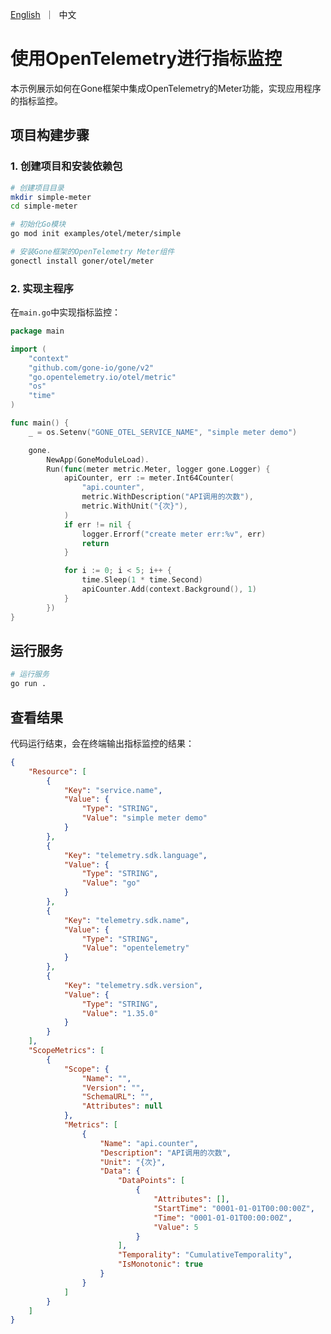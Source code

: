 [//]: # (desc: 使用OpenTelemetry进行指标监控)

<p>
    <a href="README.md">English</a>&nbsp ｜&nbsp 中文
</p>

# 使用OpenTelemetry进行指标监控

本示例展示如何在Gone框架中集成OpenTelemetry的Meter功能，实现应用程序的指标监控。

## 项目构建步骤

### 1. 创建项目和安装依赖包

```bash
# 创建项目目录
mkdir simple-meter
cd simple-meter

# 初始化Go模块
go mod init examples/otel/meter/simple

# 安装Gone框架的OpenTelemetry Meter组件
gonectl install goner/otel/meter
```

### 2. 实现主程序

在`main.go`中实现指标监控：

```go
package main

import (
	"context"
	"github.com/gone-io/gone/v2"
	"go.opentelemetry.io/otel/metric"
	"os"
	"time"
)

func main() {
	_ = os.Setenv("GONE_OTEL_SERVICE_NAME", "simple meter demo")

	gone.
		NewApp(GoneModuleLoad).
		Run(func(meter metric.Meter, logger gone.Logger) {
			apiCounter, err := meter.Int64Counter(
				"api.counter",
				metric.WithDescription("API调用的次数"),
				metric.WithUnit("{次}"),
			)
			if err != nil {
				logger.Errorf("create meter err:%v", err)
				return
			}

			for i := 0; i < 5; i++ {
				time.Sleep(1 * time.Second)
				apiCounter.Add(context.Background(), 1)
			}
		})
}
```

## 运行服务

```bash
# 运行服务
go run .
```

## 查看结果
代码运行结束，会在终端输出指标监控的结果：

```json
{
	"Resource": [
		{
			"Key": "service.name",
			"Value": {
				"Type": "STRING",
				"Value": "simple meter demo"
			}
		},
		{
			"Key": "telemetry.sdk.language",
			"Value": {
				"Type": "STRING",
				"Value": "go"
			}
		},
		{
			"Key": "telemetry.sdk.name",
			"Value": {
				"Type": "STRING",
				"Value": "opentelemetry"
			}
		},
		{
			"Key": "telemetry.sdk.version",
			"Value": {
				"Type": "STRING",
				"Value": "1.35.0"
			}
		}
	],
	"ScopeMetrics": [
		{
			"Scope": {
				"Name": "",
				"Version": "",
				"SchemaURL": "",
				"Attributes": null
			},
			"Metrics": [
				{
					"Name": "api.counter",
					"Description": "API调用的次数",
					"Unit": "{次}",
					"Data": {
						"DataPoints": [
							{
								"Attributes": [],
								"StartTime": "0001-01-01T00:00:00Z",
								"Time": "0001-01-01T00:00:00Z",
								"Value": 5
							}
						],
						"Temporality": "CumulativeTemporality",
						"IsMonotonic": true
					}
				}
			]
		}
	]
}
```